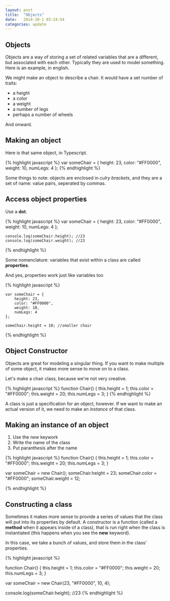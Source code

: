 ```yaml
---
layout: post
title:  "Objects"
date:   2014-10-1 03:24:54
categories: update
---
```



Objects
----------

Objects are a way of storing a set of related variables that are a different, but associated with each other. Typically they are used to model something. Here is an example, in english.

We might make an object to describe a chair. It would have a set number of traits:

- a height
- a color
- a weight
- a number of legs
- perhaps a number of wheels

And onward.


Making an object
--------------------------------

Here is that same object, in Typescript.


{% highlight javascript %}
	var someChair = {
		height: 23,
		color: "#FF0000",
		weight: 10,
		numLegs: 4
	};
{% endhighlight %}


Some things to note: objects are enclosed in *culry brackets*, and they are a set of name: value pairs, seperated by commas.

Access object properties
------------------------

Use a **dot**.

{% highlight javascript %}
	var someChair = {
		height: 23,
		color: "#FF0000",
		weight: 10,
		numLegs: 4
	};

	console.log(someChair.height); //23
	console.log(someChair.weight); //23
{% endhighlight %}



Some nomenclature: variables that exist within a class are called **properties**.

And yes, properties work just like variables too


{% highlight javascript %}

	var someChair = {
		height: 23,
		color: "#FF0000",
		weight: 10,
		numLegs: 4
	};

	someChair.height = 10; //smaller chair

{% endhighlight %}



Object Constructor
------------------------------

Objects are great for modeling a singular thing. If you want to make multiple of some object, it makes more sense to move on to a class.

Let's make a chair class, because we're not very creative.


{% highlight javascript %}
function Chair() {
	this.height = 1;
	this.color = "#FF0000";
	this.weight = 20;
	this.numLegs = 3;
}
{% endhighlight %}


A class is just a specification for an object, however. If we want to make an actual version of it, we need to make an *instance* of that class.


Making an instance of an object
----------------------------------------

1. Use the *new* keywork
2. Write the name of the class
3. Put paranthesis after the name

{% highlight javascript %}
function Chair() {
	this.height = 1;
	this.color = "#FF0000";
	this.weight = 20;
	this.numLegs = 3;
}

var someChair = new Chair();
someChair.height = 23;
someChair.color = "#FF0000";
someChair.weight = 12;

{% endhighlight %}

Constructing a class
----------------------------------

Sometimes it makes more sense to provide a series of values that the class will put into its properties by default.
A constructor is a function (called a **method** when it appears inside of a class), that is run right when the class is instantiated (this happens when you see the **new** keyword).

In this case, we take a bunch of values, and store them in the class' properties.

{% highlight javascript %}

function Chair() {
	this.height = 1;
	this.color = "#FF0000";
	this.weight = 20;
	this.numLegs = 3;
}

var someChair = new Chair(23, "#FF0000", 10, 4);

console.log(someChair.height); //23
{% endhighlight %}
